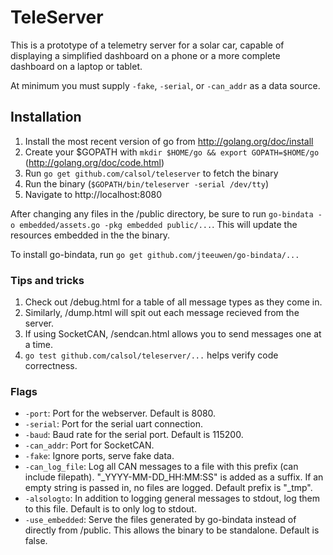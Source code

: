 # TeleServer

This is a prototype of a telemetry server for a solar car, capable of displaying
a simplified dashboard on a phone or a more complete dashboard on a laptop or
tablet.

At minimum you must supply `-fake`, `-serial`, or `-can_addr` as a data source.

## Installation
1. Install the most recent version of go from http://golang.org/doc/install
2. Create your $GOPATH with `mkdir $HOME/go && export GOPATH=$HOME/go` (http://golang.org/doc/code.html)
3. Run `go get github.com/calsol/teleserver` to fetch the binary
4. Run the binary (`$GOPATH/bin/teleserver -serial /dev/tty`)
5. Navigate to http://localhost:8080

After changing any files in the /public directory, be sure to run
 `go-bindata -o embedded/assets.go -pkg embedded public/...`. This will
  update the resources embedded in the the binary.

To install go-bindata, run `go get github.com/jteeuwen/go-bindata/...`

### Tips and tricks
1. Check out /debug.html for a table of all message types as they come in.
2. Similarly, /dump.html will spit out each message recieved from the server.
3. If using SocketCAN, /sendcan.html allows you to send messages one at a time.
4. `go test github.com/calsol/teleserver/...` helps verify code correctness.

### Flags
* `-port`: Port for the webserver. Default is 8080.
* `-serial`: Port for the serial uart connection.
* `-baud`: Baud rate for the serial port. Default is 115200.
* `-can_addr`: Port for SocketCAN.
* `-fake`: Ignore ports, serve fake data.
* `-can_log_file`: Log all CAN messages to a file with this prefix (can include
  filepath). "_YYYY-MM-DD_HH:MM:SS" is added as a suffix. If an empty string is
  passed in, no files are logged. Default prefix is "_tmp".
* `-alsologto`: In addition to logging general messages to stdout, log them to
  this file. Default is to only log to stdout.
* `-use_embedded`: Serve the files generated by go-bindata instead of directly
  from /public. This allows the binary to be standalone. Default is false.

